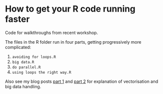 # How to get your R code running faster

Code for walkthroughs from recent workshop.

The files in the R folder run in four parts, getting progressively more complicated:

1) `avoiding for loops.R`
2) `big data.R`
3) `do parallel.R`
4) `using loops the right way.R`

Also see my blog posts [part 1](https://andybaxter.me/2023/02/20/speed-up-r-1.html) and [part 2](https://andybaxter.me/2023/02/28/speed-up-r-2.html) for explanation of vectorisation and big data handling.
